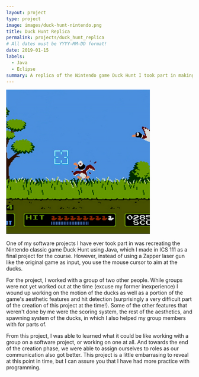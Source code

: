 ```yaml
---
layout: project
type: project
image: images/duck-hunt-nintendo.png
title: Duck Hunt Replica
permalink: projects/duck_hunt_replica
# All dates must be YYYY-MM-DD format!
date: 2019-01-15
labels:
  - Java
  - Eclipse
summary: A replica of the Nintendo game Duck Hunt I took part in making in ICS 111
---
```


<img class="ui medium left floated image" src="../images/duck-hunt-nintendo.png">

One of my software projects I have ever took part in was recreating the Nintendo classic game Duck Hunt using Java, which I made in ICS 111 as a final project for the course. However, instead of using a Zapper laser gun like the original game as input, you use the mouse cursor to aim at the ducks.

For the project, I worked with a group of two other people. While groups were not yet worked out at the time (excuse my former inexperience) I wound up working on the motion of the ducks as well as a portion of the game's aesthetic features and hit detection (surprisingly a very difficult part of the creation of this project at the time!). Some of the other features that weren't done by me were the scoring system, the rest of the aesthetics, and spawning system of the ducks, in which I also helped my group members with for parts of.

From this project, I was able to learned what it could be like working with a group on a software project, or working on one at all. And towards the end of the creation phase, we were able to assign ourselves to roles as our communication also got better. This project is a little embarrasing to reveal at this point in time, but I can assure you that I have had more practice with programming.
